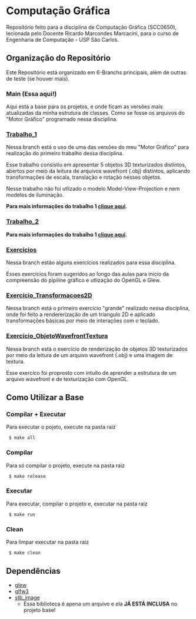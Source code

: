 # Computação Gráfica

Repositório feito para a disciplina de Computação Gráfica (SCC0650), lecionada pelo Docente Ricardo Marcondes Marcacini, para o curso de Engenharia de Computação - USP São Carlos.

## Organização do Repositório

Este Repositório está organizado em 6-Branchs principais, além de outras de teste (se houver mais).

### Main (**Essa aqui!**)

Aqui está a base para os projetos, e onde ficam as versões mais atualizadas da minha estrutura de classes. Como se fosse os arquivos do "Motor Gráfico" programado nessa disciplina.

### [Trabalho_1](https://github.com/ISS2718/Computer_Graphics/tree/Trabalho_1)

Nessa branch está o uso de uma das versões do meu "Motor Gráfico" para realização do primeiro trabalho dessa disciplina.

Esse trabalho consistiu em apresentar 5 objetos 3D texturizados distintos, abertos por meio da leitura de arquivos wavefront (.obj) distintos, aplicando transformações de escala, translação e rotação nesses objetos. 

Nesse trabalho não foi utlizado o modelo Model-View-Projection e nem modelos de iluminação.

**Para mais informações do trabalho 1 [**clique aqui**](https://github.com/ISS2718/Computer_Graphics/blob/Trabalho_1/COMPUTACAO%20GRAFICA%20PROJETO%201.pdf).**

### [Trabalho_2](https://github.com/ISS2718/Computer_Graphics/tree/Trabalho_2)

**Para mais informações do trabalho 1 [**clique aqui**](https://github.com/ISS2718/Computer_Graphics/blob/Trabalho_2/Trabalho%202%20-%20Computa%C3%A7%C3%A3o%20Gr%C3%A1fica%20-%202023-02%20(2).pdf).**

### [Exercícios](https://github.com/ISS2718/Computer_Graphics/tree/Exercícios)

Nessa branch estão alguns exercícios realizados para essa disciplina.

Esses exercícios foram sugeridos ao longo das aulas para inicio da compreensão do pipiline gráfico e utlização do OpenGL e Glew.

### [Exercício_Transformacoes2D](https://github.com/ISS2718/Computer_Graphics/tree/Exercício_Transformacoes2D)

Nessa branch está o primeiro exercício "grande" realizado nessa disciplina, onde foi feito a rendererização de um triangulo 2D e aplicado transformações básicas por meio de interações com o teclado.

### [Exercício_ObjetoWavefrontTextura](https://github.com/ISS2718/Computer_Graphics/tree/Exercício_ObjetoWavefrontTextura)

Nessa branch está o exercício de renderização de objetos 3D texturizados por meio da leitura de um arquivo wavefront (.obj) e uma imagem de textura.

Esse exercíco foi proprosto com intuito de aprender a estrutura de um arquivo wavefront e de texturização com OpenGL.

## Como Utilizar a Base

### Compilar + Executar

Para executar o pojeto, execute na pasta raiz

``` $ make all```

### Compilar

Para só compilar o projeto, execute na pasta raiz

``` $ make release```

### Executar

Para executar, compilar o projeto e, executar na pasta raiz

``` $ make run```

### Clean

Para limpar executar na pasta raiz

``` $ make clean```

## Dependências

* [glew](https://github.com/nigels-com/glew)
* [glfw3](https://github.com/glfw/glfw)
* [stb_image](https://github.com/nothings/stb/blob/master/stb_image.h)
    * Essa biblioteca é apena um arquivo e ela **JÁ ESTÁ INCLUSA** no projeto base!
